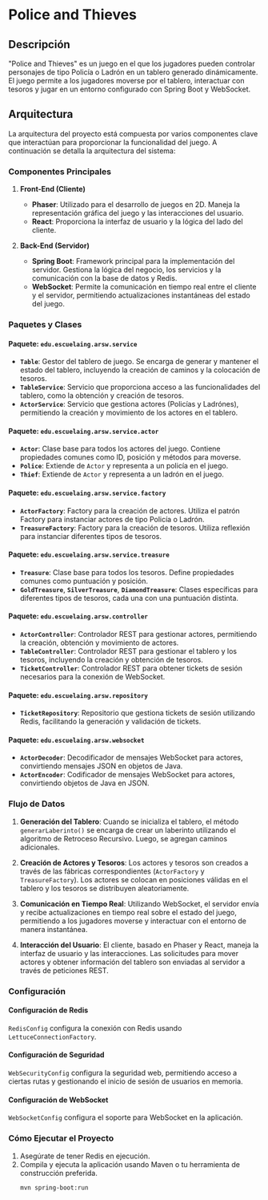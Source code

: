 # Police and Thieves

## Descripción

"Police and Thieves" es un juego en el que los jugadores pueden controlar personajes de tipo Policía o Ladrón en un tablero generado dinámicamente. El juego permite a los jugadores moverse por el tablero, interactuar con tesoros y jugar en un entorno configurado con Spring Boot y WebSocket.

## Arquitectura

La arquitectura del proyecto está compuesta por varios componentes clave que interactúan para proporcionar la funcionalidad del juego. A continuación se detalla la arquitectura del sistema:

### Componentes Principales

1. **Front-End (Cliente)**
    - **Phaser**: Utilizado para el desarrollo de juegos en 2D. Maneja la representación gráfica del juego y las interacciones del usuario.
    - **React**: Proporciona la interfaz de usuario y la lógica del lado del cliente.

2. **Back-End (Servidor)**
    - **Spring Boot**: Framework principal para la implementación del servidor. Gestiona la lógica del negocio, los servicios y la comunicación con la base de datos y Redis.
    - **WebSocket**: Permite la comunicación en tiempo real entre el cliente y el servidor, permitiendo actualizaciones instantáneas del estado del juego.

### Paquetes y Clases

#### Paquete: `edu.escuelaing.arsw.service`

- **`Table`**: Gestor del tablero de juego. Se encarga de generar y mantener el estado del tablero, incluyendo la creación de caminos y la colocación de tesoros.
- **`TableService`**: Servicio que proporciona acceso a las funcionalidades del tablero, como la obtención y creación de tesoros.
- **`ActorService`**: Servicio que gestiona actores (Policías y Ladrónes), permitiendo la creación y movimiento de los actores en el tablero.

#### Paquete: `edu.escuelaing.arsw.service.actor`

- **`Actor`**: Clase base para todos los actores del juego. Contiene propiedades comunes como ID, posición y métodos para moverse.
- **`Police`**: Extiende de `Actor` y representa a un policía en el juego.
- **`Thief`**: Extiende de `Actor` y representa a un ladrón en el juego.

#### Paquete: `edu.escuelaing.arsw.service.factory`

- **`ActorFactory`**: Factory para la creación de actores. Utiliza el patrón Factory para instanciar actores de tipo Policía o Ladrón.
- **`TreasureFactory`**: Factory para la creación de tesoros. Utiliza reflexión para instanciar diferentes tipos de tesoros.

#### Paquete: `edu.escuelaing.arsw.service.treasure`

- **`Treasure`**: Clase base para todos los tesoros. Define propiedades comunes como puntuación y posición.
- **`GoldTreasure`**, **`SilverTreasure`**, **`DiamondTreasure`**: Clases específicas para diferentes tipos de tesoros, cada una con una puntuación distinta.

#### Paquete: `edu.escuelaing.arsw.controller`

- **`ActorController`**: Controlador REST para gestionar actores, permitiendo la creación, obtención y movimiento de actores.
- **`TableController`**: Controlador REST para gestionar el tablero y los tesoros, incluyendo la creación y obtención de tesoros.
- **`TicketController`**: Controlador REST para obtener tickets de sesión necesarios para la conexión de WebSocket.

#### Paquete: `edu.escuelaing.arsw.repository`

- **`TicketRepository`**: Repositorio que gestiona tickets de sesión utilizando Redis, facilitando la generación y validación de tickets.

#### Paquete: `edu.escuelaing.arsw.websocket`

- **`ActorDecoder`**: Decodificador de mensajes WebSocket para actores, convirtiendo mensajes JSON en objetos de Java.
- **`ActorEncoder`**: Codificador de mensajes WebSocket para actores, convirtiendo objetos de Java en JSON.

### Flujo de Datos

1. **Generación del Tablero**: Cuando se inicializa el tablero, el método `generarLaberinto()` se encarga de crear un laberinto utilizando el algoritmo de Retroceso Recursivo. Luego, se agregan caminos adicionales.

2. **Creación de Actores y Tesoros**: Los actores y tesoros son creados a través de las fábricas correspondientes (`ActorFactory` y `TreasureFactory`). Los actores se colocan en posiciones válidas en el tablero y los tesoros se distribuyen aleatoriamente.

3. **Comunicación en Tiempo Real**: Utilizando WebSocket, el servidor envía y recibe actualizaciones en tiempo real sobre el estado del juego, permitiendo a los jugadores moverse y interactuar con el entorno de manera instantánea.

4. **Interacción del Usuario**: El cliente, basado en Phaser y React, maneja la interfaz de usuario y las interacciones. Las solicitudes para mover actores y obtener información del tablero son enviadas al servidor a través de peticiones REST.

### Configuración

#### Configuración de Redis

`RedisConfig` configura la conexión con Redis usando `LettuceConnectionFactory`.

#### Configuración de Seguridad

`WebSecurityConfig` configura la seguridad web, permitiendo acceso a ciertas rutas y gestionando el inicio de sesión de usuarios en memoria.

#### Configuración de WebSocket

`WebSocketConfig` configura el soporte para WebSocket en la aplicación.

### Cómo Ejecutar el Proyecto

1. Asegúrate de tener Redis en ejecución.
2. Compila y ejecuta la aplicación usando Maven o tu herramienta de construcción preferida.
   ```bash
   mvn spring-boot:run
